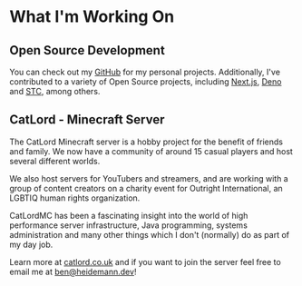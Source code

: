 # What I'm Working On

## Open Source Development

You can check out my [GitHub](https://github.com/bcheidemann?tab=repositories) for my personal projects. Additionally, I've contributed to a variety of Open Source projects, including [Next.js](https://nextjs.org/), [Deno](https://deno.com/) and [STC](https://github.com/dudykr/stc), among others.

## CatLord - Minecraft Server

The CatLord Minecraft server is a hobby project for the benefit of friends and family. We now have a community of around 15 casual players and host several different worlds.

We also host servers for YouTubers and streamers, and are working with a group of content creators on a charity event for Outright International, an LGBTIQ human rights organization.

CatLordMC has been a fascinating insight into the world of high performance server infrastructure, Java programming, systems administration and many other things which I don't (normally) do as part of my day job.

Learn more at [catlord.co.uk](https://catlord.co.uk/) and if you want to join the server feel free to email me at [ben@heidemann.dev](mailto:ben@heidemann.dev)!

<!-- # What I'm Working On

I have many hobby projects in various conditions, ranging from those which I actively maintain to those which I have actively abandoned in a state of complete disrepair and will likely never see the light of day... 😋

Here is a selection of those projects that have managed to avoid the latter fate!

## React Document Transition

React Document Transition is a library which integrates the `document.createDocumentTransition` with React look like `useState`. It makes creating complex state transition animations stupidly easy and allows you to animate elements in, out and between different branches of the DOM without maintaining complex state. Note that this can currently only be used in [Chrome Canary](https://www.google.com/intl/en_uk/chrome/canary/) when the `chrome://flags/#document-transition` flag is enabled.

Learn more at [react-document-transition.info](https://react-document-transition.info/) or check out the [NPM package](https://www.npmjs.com/package/react-document-transition).

## Squoosh Webpack Plugin

The Squoosh Webpack Plugin allows you to integrate Squoosh into your Webpack builds. Squoosh is an open source "image compression web app that reduces image sizes through numerous formats" (Squoosh Github) as well as a javascript library and command line tool.

Learn more at [squoosh-webpack-plugin.info/](https://https://squoosh-webpack-plugin.info//) or check out the [NPM package](https://www.npmjs.com/package/squoosh-webpack-plugin).

## Deno Land

I am a Deno enthusiast and regular contributor to the project. My contributions are primarily focused on the [standard library](https://deno.land/std@0.139.0) and [Deno manual](https://deno.land/manual). I was the original co-contributor of the snapshot testing feature, which I have continued to maintain and improve since it was released in Deno v1.21.

Learn more about Deno at [deno.land](https://deno.land/) or to find out more about Deno's snapshot testing capabilities, check out the [Deno manual](https://deno.land/manual/testing/snapshot_testing).

## CatLord - Minecraft Server

The CatLord Minecraft server is a hobby project which I run with my Dad. It is a private server which we originally operated exclusively for friends and family. We now have a community of around 15 players for whom we run three separate servers: a survival world, creative world, and a legacy server for previous worlds we played on. This project has been a fascinating insight into the world of server infrastructure, Java programming, systems administration and many other things which I don't (normally) do as part of my day job.

Learn more at [catlord.co.uk](https://catlord.co.uk/) and if you want to join the server feel free to email me at [ben@heidemann.dev](mailto:ben@heidemann.dev)! -->
